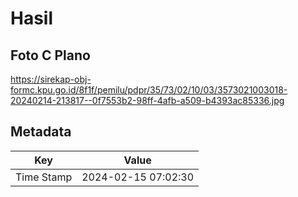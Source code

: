 # Hasil

## Foto C Plano

https://sirekap-obj-formc.kpu.go.id/8f1f/pemilu/pdpr/35/73/02/10/03/3573021003018-20240214-213817--0f7553b2-98ff-4afb-a509-b4393ac85336.jpg


## Metadata

| Key        | Value               |
| ---------- | ------------------- |
| Time Stamp | 2024-02-15 07:02:30 |



